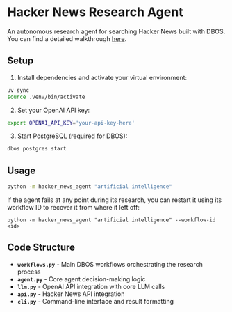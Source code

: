 # Hacker News Research Agent

An autonomous research agent for searching Hacker News built with DBOS.
You can find a detailed walkthrough [here](https://docs.dbos.dev/python/examples/hacker-news-agent).

## Setup

1. Install dependencies and activate your virtual environment:
```bash
uv sync
source .venv/bin/activate
```

2. Set your OpenAI API key:
```bash
export OPENAI_API_KEY='your-api-key-here'
```

3. Start PostgreSQL (required for DBOS):
```bash
dbos postgres start
```

## Usage

```bash
python -m hacker_news_agent "artificial intelligence"
```

If the agent fails at any point during its research, you can restart it using its workflow ID to recover it from where it left off:

```shell
python -m hacker_news_agent "artificial intelligence" --workflow-id <id>
```

## Code Structure

- **`workflows.py`** - Main DBOS workflows orchestrating the research process
- **`agent.py`** - Core agent decision-making logic
- **`llm.py`** - OpenAI API integration with core LLM calls
- **`api.py`** - Hacker News API integration
- **`cli.py`** - Command-line interface and result formatting